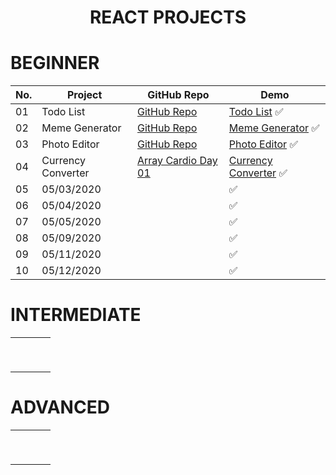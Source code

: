 <h1 align=center> REACT PROJECTS </h1>

# BEGINNER

No. | Project        | GitHub Repo            | Demo
--|-----------|------------------------|---
01| Todo List | [GitHub Repo](https://github.com/cenacrharsh/todo-list-react-app) | [Todo List](https://cenacrharsh.github.io/todo-list-react-app/) ✅
02| Meme Generator | [GitHub Repo](https://github.com/cenacrharsh/meme-generator-react) | [Meme Generator](https://cenacrharsh.github.io/meme-generator-react/) ✅
03| Photo Editor |[GitHub Repo](challenge-files/03%20-%20CSS%20Variables/) | [Photo Editor](https://cenacrharsh.github.io/photo-editor-react-app/) ✅
04| Currency Converter |[Array Cardio Day 01](challenge-files/04%20-%20Array%20Cardio%20Day%201/) | [Currency Converter]() ✅
05| 05/03/2020 | []() | []() ✅
06| 05/04/2020 | []() | []() ✅
07| 05/05/2020 | []() | []() ✅
08| 05/09/2020 | []() | []() ✅
09| 05/11/2020 | []() | []() ✅
10| 05/12/2020 | []() | []() ✅

# INTERMEDIATE

|   	|   	|   	|   	|
|:-:	|---	|---	|---	|
|   	|   	|   	|   	|
|   	|   	|   	|   	|
|   	|   	|   	|   	|
|   	|   	|   	|   	|
|   	|   	|   	|   	|
|   	|   	|   	|   	|
|   	|   	|   	|   	|
|   	|   	|   	|   	|
|   	|   	|   	|   	|

# ADVANCED

|   	|   	|   	|   	|
|:-:	|---	|---	|---	|
|   	|   	|   	|   	|
|   	|   	|   	|   	|
|   	|   	|   	|   	|
|   	|   	|   	|   	|
|   	|   	|   	|   	|
|   	|   	|   	|   	|
|   	|   	|   	|   	|
|   	|   	|   	|   	|
|   	|   	|   	|   	|
